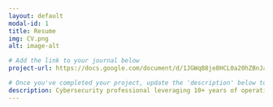 ```yaml
---
layout: default
modal-id: 1
title: Resume
img: CV.png
alt: image-alt

# Add the link to your journal below
project-url: https://docs.google.com/document/d/1JGWqB8je8HCL0a20hZBnJaQLBOD0HPPpM8fVS-wjdP4/edit?tab=t.0

# Once you've completed your project, update the 'description' below to this one: Provided clear and concise written documentation of cybersecurity events, including detailed event descriptions, tools used, and lessons learned throughout the process.
description: Cybersecurity professional leveraging 10+ years of operations and administrative management experience with hands-on training in network security, Linux, and risk analysis. <br></br>
---
```

